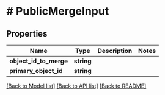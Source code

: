 # # PublicMergeInput

## Properties

Name | Type | Description | Notes
------------ | ------------- | ------------- | -------------
**object_id_to_merge** | **string** |  |
**primary_object_id** | **string** |  |

[[Back to Model list]](../../README.md#models) [[Back to API list]](../../README.md#endpoints) [[Back to README]](../../README.md)
